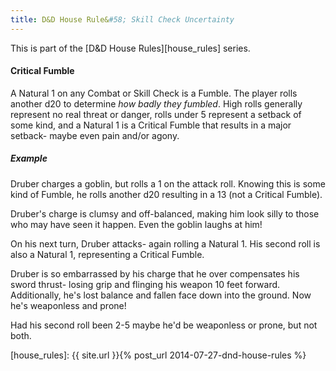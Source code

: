 ```yaml
---
title: D&D House Rule&#58; Skill Check Uncertainty
---
```


This is part of the [D&D House Rules][house_rules] series.


#### Critical Fumble ####

A Natural 1 on any Combat or Skill Check is a Fumble. The player rolls another d20 to determine _how badly they fumbled_. High rolls generally represent no real threat or danger, rolls under 5 represent a setback of some kind, and a Natural 1 is a Critical Fumble that results in a major setback- maybe even pain and/or agony.

##### Example #####

Druber charges a goblin, but rolls a 1 on the attack roll. Knowing this is some kind of Fumble, he rolls another d20 resulting in a 13 (not a Critical Fumble).  
	
>
Druber's charge is clumsy and off-balanced, making him look silly to those who may have seen it happen. Even the goblin laughs at him!
>

On his next turn, Druber attacks- again rolling a Natural 1. His second roll is also a Natural 1, representing a Critical Fumble. 

>
Druber is so embarrassed by his charge that he over compensates his sword thrust- losing grip and flinging his weapon 10 feet forward. Additionally, he's lost balance and fallen face down into the ground. Now he's weaponless and prone!
>

Had his second roll been 2-5 maybe he'd be weaponless or prone, but not both.


[house_rules]: {{ site.url }}{% post_url 2014-07-27-dnd-house-rules %}